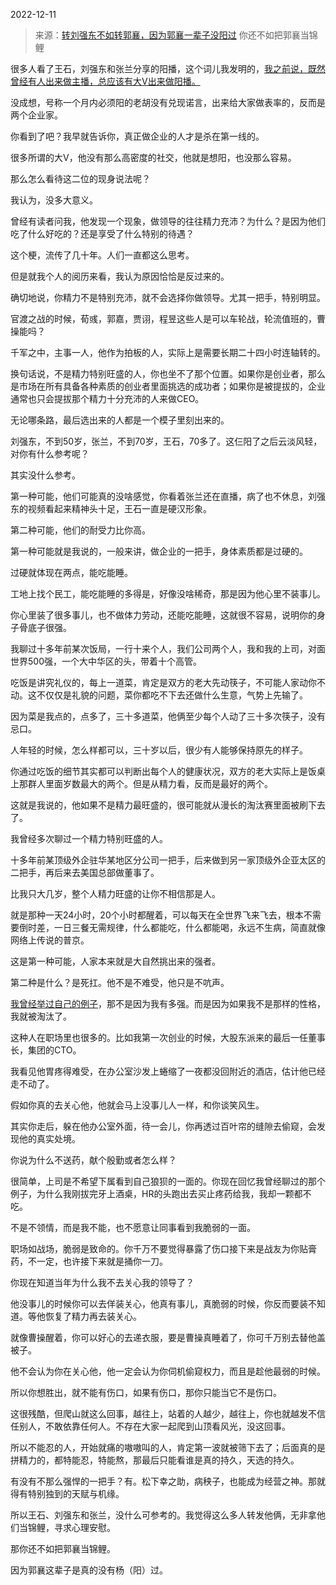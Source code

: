 2022-12-11

> 来源：[转刘强东不如转郭襄，因为郭襄一辈子没阳过](http://mp.weixin.qq.com/s?__biz=MzU3NDc5Nzc0NQ==&mid=2247521415&idx=1&sn=60f4482390c7ee4fb2451ee60a92c056&chksm=fd2e3659ca59bf4f8cd79b7a04fc48a6d8156d5813a3f4eb349260ed0243a8f31f94e7d04970&scene=27#wechat_redirect)
> 你还不如把郭襄当锦鲤

很多人看了王石，刘强东和张兰分享的阳播，这个词儿我发明的，[我之前说，既然曾经有人出来做主播，总应该有大V出来做阳播。](https://mp.weixin.qq.com/s?__biz=MzU0MjYwNDU2Mw==&mid=2247509062&idx=2&sn=f71abdd965204d3dc36d8fe0d540c081&chksm=fb1ac83acc6d412cf3b2fb2181199f7c429b89ba7bc23a6da7af760f4cabe163ec6faa7f0a74&token=1027925880&lang=zh_CN&scene=21#wechat_redirect)  

没成想，号称一个月内必须阳的老胡没有兑现诺言，出来给大家做表率的，反而是两个企业家。  

你看到了吧？我早就告诉你，真正做企业的人才是杀在第一线的。

很多所谓的大V，他没有那么高密度的社交，他就是想阳，也没那么容易。  

那么怎么看待这二位的现身说法呢？  

我认为，没多大意义。

曾经有读者问我，他发现一个现象，做领导的往往精力充沛？为什么？是因为他们吃了什么好吃的？还是享受了什么特别的待遇？  

这个梗，流传了几十年。人们一直都这么思考。  

但是就我个人的阅历来看，我认为原因恰恰是反过来的。

确切地说，你精力不是特别充沛，就不会选择你做领导。尤其一把手，特别明显。

官渡之战的时候，荀彧，郭嘉，贾诩，程昱这些人是可以车轮战，轮流值班的，曹操能吗？  

千军之中，主事一人，他作为拍板的人，实际上是需要长期二十四小时连轴转的。  

换句话说，不是精力特别旺盛的人，你也坐不了那个位置。如果你是创业者，那么是市场在所有具备各种素质的创业者里面挑选的成功者；如果你是被提拔的，企业通常也只会提拔那个精力十分充沛的人来做CEO。  

无论哪条路，最后选出来的人都是一个模子里刻出来的。  

刘强东，不到50岁，张兰，不到70岁，王石，70多了。这仨阳了之后云淡风轻，对你有什么参考呢？  

其实没什么参考。

第一种可能，他们可能真的没啥感觉，你看着张兰还在直播，病了也不休息，刘强东的视频看起来精神头十足，王石一直是硬汉形象。  

第二种可能，他们的耐受力比你高。  

第一种可能就是我说的，一般来讲，做企业的一把手，身体素质都是过硬的。  

过硬就体现在两点，能吃能睡。  

工地上找个民工，能吃能睡的多得是，好像没啥稀奇，那是因为他心里不装事儿。  

你心里装了很多事儿，也不做体力劳动，还能吃能睡，这就很不容易，说明你的身子骨底子很强。  

我聊过十多年前某次饭局，一行十来个人，我们公司两个人，我和我的上司，对面世界500强，一个大中华区的头，带着十个高管。  

吃饭是讲究礼仪的，每上一道菜，肯定是双方的老大先动筷子，不可能人家动你不动。这不仅仅是礼貌的问题，菜你都吃不下去还做什么生意，气势上先输了。  

因为菜是我点的，点多了，三十多道菜，他俩至少每个人动了三十多次筷子，没有忌口。  

人年轻的时候，怎么样都可以，三十岁以后，很少有人能够保持原先的样子。

你通过吃饭的细节其实都可以判断出每个人的健康状况，双方的老大实际上是饭桌上那群人里面岁数最大的两个。但是从精力看，反而是最好的两个。  

这就是我说的，他如果不是精力最旺盛的，很可能就从漫长的淘汰赛里面被刷下去了。  

我曾经多次聊过一个精力特别旺盛的人。

十多年前某顶级外企驻华某地区分公司一把手，后来做到另一家顶级外企亚太区的二把手，再后来去美国总部做董事了。  

比我只大几岁，整个人精力旺盛的让你不相信那是人。  

就是那种一天24小时，20个小时都醒着，可以每天在全世界飞来飞去，根本不需要倒时差，一日三餐无需规律，什么都能吃，什么都能喝，永远不生病，简直就像网络上传说的普京。  

这是第一种可能，人家本来就是大自然挑出来的强者。  

第二种是什么？是死扛。他不是不难受，他只是不吭声。

[我曾经举过自己的例子](http://mp.weixin.qq.com/s?__biz=MzU3NDc5Nzc0NQ==&mid=2247521408&idx=1&sn=c47f6bb27ce924f4788500b675fee99e&chksm=fd2e365eca59bf48c20008020efc844db4d41453bd815399074615795c2aee4d54e903fcb52c&scene=21#wechat_redirect)，那不是因为我有多强。而是因为如果我不是那样的性格，我就被淘汰了。  

这种人在职场里也很多的。比如我第一次创业的时候，大股东派来的最后一任董事长，集团的CTO。  

我看见他胃疼得难受，在办公室沙发上蜷缩了一夜都没回附近的酒店，估计他已经走不动了。

假如你真的去关心他，他就会马上没事儿人一样，和你谈笑风生。  

其实你走后，躲在他办公室外面，待一会儿，你再透过百叶帘的缝隙去偷窥，会发现他的真实处境。  

你说为什么不送药，献个殷勤或者怎么样？

很简单，上司是不希望下属看到自己狼狈的一面的。你现在回忆我曾经聊过的那个例子，为什么我刚拔完牙上酒桌，HR的头跑出去买止疼药给我，我却一颗都不吃。

不是不领情，而是我不能，也不愿意让同事看到我脆弱的一面。  

职场如战场，脆弱是致命的。你千万不要觉得暴露了伤口接下来是战友为你贴膏药，不一定，也许接下来就是捅你一刀。  

你现在知道当年为什么我不去关心我的领导了？

他没事儿的时候你可以去佯装关心，他真有事儿，真脆弱的时候，你反而要装不知道。等他恢复了精力再去装关心。  

就像曹操醒着，你可以好心的去递衣服，要是曹操真睡着了，你可千万别去替他盖被子。  

他不会认为你在关心他，他一定会认为你伺机偷窥权力，而且是趁他最弱的时候。

所以你想胜出，就不能有伤口，如果有伤口，那你只能当它不是伤口。

这很残酷，但爬山就这么回事，越往上，站着的人越少，越往上，你也就越发不信任别人，不敢依靠任何人。不存在大家一起爬到山顶看风光，没这回事。

所以不能忍的人，开始就痛的嗷嗷叫的人，肯定第一波就被筛下去了；后面真的是拼精力的，都特能忍，特能熬，那最后只能看谁是真的持久，天选的持久。  

有没有不那么强悍的一把手？有。松下幸之助，病秧子，也能成为经营之神。那就得有特别独到的天赋与机缘。  

所以王石、刘强东和张兰，没什么可参考的。我觉得这么多人转发他俩，无非拿他们当锦鲤，寻求心理安慰。

那你还不如把郭襄当锦鲤。

因为郭襄这辈子是真的没有杨（阳）过。

